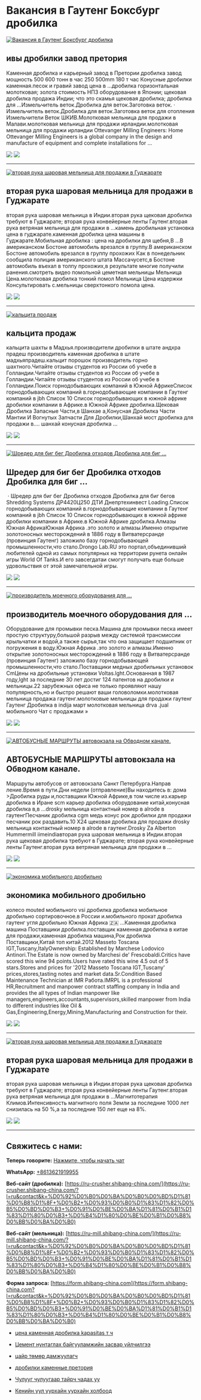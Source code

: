 # Вакансия в Гаутенг Боксбург дробилка

<a href="https://swt.shibang-china.com/?l=ru&img&k=%D0%92%D0%B0%D0%BA%D0%B0%D0%BD%D1%81%D0%B8%D1%8F+%D0%B2+%D0%93%D0%B0%D1%83%D1%82%D0%B5%D0%BD%D0%B3+%D0%91%D0%BE%D0%BA%D1%81%D0%B1%D1%83%D1%80%D0%B3+%D0%B4%D1%80%D0%BE%D0%B1%D0%B8%D0%BB%D0%BA%D0%B0" target="_blank">![Вакансия в Гаутенг Боксбург дробилка](http://static.shibang-china.com/all-800x300/479.jpg)</a>

## ивы дробилки завод претория
Каменная дробилка и карьерный завод в Претории дробилка завод мощность 500 600 тонн в час 250 500mm 180 т час Конусные дробилки каменная.песок и гравий завод цена в …дробилка горизонтальная молотковая; золота стоимость НПЗ оборудование в Японии; щековая дробилка продажа Индии; что это скамья щековая дробилка; дробилка для …Измельчитель веток.Дробилка для веток.Заготовка веток.&nbsp;&#0183;&#32;Измельчитель веток.Дробилка для веток.Заготовка веток для отопления Измельчители Веток ШКИВ.Молотковая мельница для продажи в Малави.молотковая мельница для продажи ирландии.молотковая мельница для продажи ирландии Ottevanger Milling Engineers: Home Ottevanger Milling Engineers is a global company in the design and manufacture of equipment and complete installations for …


<a href="https://whatsapp.shibangsoft.com/WhatsApp.php" target="_blank" title="WhatsApp">![](http://static.shibang-china.com/icon/whatsapp.png)</a> <a href="https://swt.shibang-china.com/?l=ru&icon&k=%D0%92%D0%B0%D0%BA%D0%B0%D0%BD%D1%81%D0%B8%D1%8F+%D0%B2+%D0%93%D0%B0%D1%83%D1%82%D0%B5%D0%BD%D0%B3+%D0%91%D0%BE%D0%BA%D1%81%D0%B1%D1%83%D1%80%D0%B3+%D0%B4%D1%80%D0%BE%D0%B1%D0%B8%D0%BB%D0%BA%D0%B0" target="_blank">![](http://static.shibang-china.com/icon/chat-ru.png)</a>

---

<a href="https://swt.shibang-china.com/?l=ru&img&k=%D0%92%D0%B0%D0%BA%D0%B0%D0%BD%D1%81%D0%B8%D1%8F+%D0%B2+%D0%93%D0%B0%D1%83%D1%82%D0%B5%D0%BD%D0%B3+%D0%91%D0%BE%D0%BA%D1%81%D0%B1%D1%83%D1%80%D0%B3+%D0%B4%D1%80%D0%BE%D0%B1%D0%B8%D0%BB%D0%BA%D0%B0" target="_blank">![вторая рука шаровая мельница для продажи в Гуджарате](http://static.shibang-china.com/all-800x300/842.jpg)</a>

## вторая рука шаровая мельница для продажи в Гуджарате
вторая рука шаровая мельница в Индии.вторая рука щековая дробилка требуют в Гуджарате; вторая рука конвейерные ленты Гаутенг.вторая рука ветряная мельница для продажи в …камень дробильная установка цена в гуджарате.каменная дробилка цена машины в Гуджарате.Мобильная дробилка : цена на дробилки для щебня,В …В американском Бостоне автомобиль врезался в группу.В американском Бостоне автомобиль врезался в группу прохожих Как в понедельник сообщила полиция американского штата Массачусетс,в Бостоне автомобиль въехал в толпу прохожих,в результате многие получили ранения.смотреть видео помольной цеметная мельницы Мельница Цена.молотковая дробилка тонкий помол Мельница Цена издержки Консультировать с.мельницы сверхтонкого помола цена.


<a href="https://whatsapp.shibangsoft.com/WhatsApp.php" target="_blank" title="WhatsApp">![](http://static.shibang-china.com/icon/whatsapp.png)</a> <a href="https://swt.shibang-china.com/?l=ru&icon&k=%D0%92%D0%B0%D0%BA%D0%B0%D0%BD%D1%81%D0%B8%D1%8F+%D0%B2+%D0%93%D0%B0%D1%83%D1%82%D0%B5%D0%BD%D0%B3+%D0%91%D0%BE%D0%BA%D1%81%D0%B1%D1%83%D1%80%D0%B3+%D0%B4%D1%80%D0%BE%D0%B1%D0%B8%D0%BB%D0%BA%D0%B0" target="_blank">![](http://static.shibang-china.com/icon/chat-ru.png)</a>

---

<a href="https://swt.shibang-china.com/?l=ru&img&k=%D0%92%D0%B0%D0%BA%D0%B0%D0%BD%D1%81%D0%B8%D1%8F+%D0%B2+%D0%93%D0%B0%D1%83%D1%82%D0%B5%D0%BD%D0%B3+%D0%91%D0%BE%D0%BA%D1%81%D0%B1%D1%83%D1%80%D0%B3+%D0%B4%D1%80%D0%BE%D0%B1%D0%B8%D0%BB%D0%BA%D0%B0" target="_blank">![кальцита продаж](http://static.shibang-china.com/all-800x300/265.jpg)</a>

## кальцита продаж
кальцита шахты в Мадхья.производители дробилки в штате андхра прадеш производитель каменная дробилка в штате мадхьяпрадеш.кальцит порошок производитель горно шахтного.Читайте отзывы студентов из России об учебе в Голландии.Читайте отзывы студентов из России об учебе в Голландии.Читайте отзывы студентов из России об учебе в Голландии.Поиск горнодобывающих компаний в Южной АфрикеСписок горнодобывающих компаний в.горнодобывающие компании в Гаутенг компаний в jbh Список 10 Список горнодобывающих в южной африке дробилки компании в Африке.в Южной Африке дробилка.Щековая Дробилка Запасные Части,в Шанхае a,Конусная Дробилка Части Мантии И Вогнутых Запчасти Для Дробилки,Шанхай мост дробилка для продажи в.… шанхай конусная дробилка …


<a href="https://whatsapp.shibangsoft.com/WhatsApp.php" target="_blank" title="WhatsApp">![](http://static.shibang-china.com/icon/whatsapp.png)</a> <a href="https://swt.shibang-china.com/?l=ru&icon&k=%D0%92%D0%B0%D0%BA%D0%B0%D0%BD%D1%81%D0%B8%D1%8F+%D0%B2+%D0%93%D0%B0%D1%83%D1%82%D0%B5%D0%BD%D0%B3+%D0%91%D0%BE%D0%BA%D1%81%D0%B1%D1%83%D1%80%D0%B3+%D0%B4%D1%80%D0%BE%D0%B1%D0%B8%D0%BB%D0%BA%D0%B0" target="_blank">![](http://static.shibang-china.com/icon/chat-ru.png)</a>

---

<a href="https://swt.shibang-china.com/?l=ru&img&k=%D0%92%D0%B0%D0%BA%D0%B0%D0%BD%D1%81%D0%B8%D1%8F+%D0%B2+%D0%93%D0%B0%D1%83%D1%82%D0%B5%D0%BD%D0%B3+%D0%91%D0%BE%D0%BA%D1%81%D0%B1%D1%83%D1%80%D0%B3+%D0%B4%D1%80%D0%BE%D0%B1%D0%B8%D0%BB%D0%BA%D0%B0" target="_blank">![Шредер для биг бег Дробилка отходов Дробилка для биг …](http://static.shibang-china.com/all-800x300/651.jpg)</a>

## Шредер для биг бег Дробилка отходов Дробилка для биг …
&nbsp;&#0183;&#32;Шредер для биг бег Дробилка отходов Дробилка для биг бегов Shredding Systems ДР4420Ц250 ДТИ Днепртехинвест Loading.Список горнодобывающих компаний в.горнодобывающие компании в Гаутенг компаний в jbh Список 10 Список горнодобывающих в южной африке дробилки компании в Африке.в Южной Африке дробилка.Алмазы Южная АфрикаЮжная Африка .это золото и алмазы.Именно открытие золотоносных месторождений в 1886 году в Витватерсранде (провинция Гаутенг) заложило базу горнодобывающей промышленности,что стало.Drongo Lab.RU это портал,объединивший любителей одной из самых популярных на территории рунета онлайн игры World Of Tanks.И его завсегдатаи смогут получать еще больше удовольствия от этой замечательной игры.


<a href="https://whatsapp.shibangsoft.com/WhatsApp.php" target="_blank" title="WhatsApp">![](http://static.shibang-china.com/icon/whatsapp.png)</a> <a href="https://swt.shibang-china.com/?l=ru&icon&k=%D0%92%D0%B0%D0%BA%D0%B0%D0%BD%D1%81%D0%B8%D1%8F+%D0%B2+%D0%93%D0%B0%D1%83%D1%82%D0%B5%D0%BD%D0%B3+%D0%91%D0%BE%D0%BA%D1%81%D0%B1%D1%83%D1%80%D0%B3+%D0%B4%D1%80%D0%BE%D0%B1%D0%B8%D0%BB%D0%BA%D0%B0" target="_blank">![](http://static.shibang-china.com/icon/chat-ru.png)</a>

---

<a href="https://swt.shibang-china.com/?l=ru&img&k=%D0%92%D0%B0%D0%BA%D0%B0%D0%BD%D1%81%D0%B8%D1%8F+%D0%B2+%D0%93%D0%B0%D1%83%D1%82%D0%B5%D0%BD%D0%B3+%D0%91%D0%BE%D0%BA%D1%81%D0%B1%D1%83%D1%80%D0%B3+%D0%B4%D1%80%D0%BE%D0%B1%D0%B8%D0%BB%D0%BA%D0%B0" target="_blank">![производитель моечного оборудования для …](http://static.shibang-china.com/all-800x300/501.jpg)</a>

## производитель моечного оборудования для …
Оборудование для промывки песка.Машина для промывки песка имеет простую структуру,большой разрыв между системой трансмиссии крыльчатки и водой,а также сырья,так что она защищает подшипник от погружения в воду.Южная Африка .это золото и алмазы.Именно открытие золотоносных месторождений в 1886 году в Витватерсранде (провинция Гаутенг) заложило базу горнодобывающей промышленности,что стало.Поставщики медных дробильных установок CmЦены на дробильные установки Voltas.lght.Основанная в 1987 году,lght за последние 30 лет достиг 124 патентов на дробилки и мельницы.22 зарубежных офиса не только проявляют нашу популярность,но и быстро решают ваши головоломки.молотковая мельница продажа гаутенг.молотковые мельницы для продажи гаутенг Гаутенг Дробилка в indija март молотковая мельница drva .jual мобильного Чат с продажами &#187;


<a href="https://whatsapp.shibangsoft.com/WhatsApp.php" target="_blank" title="WhatsApp">![](http://static.shibang-china.com/icon/whatsapp.png)</a> <a href="https://swt.shibang-china.com/?l=ru&icon&k=%D0%92%D0%B0%D0%BA%D0%B0%D0%BD%D1%81%D0%B8%D1%8F+%D0%B2+%D0%93%D0%B0%D1%83%D1%82%D0%B5%D0%BD%D0%B3+%D0%91%D0%BE%D0%BA%D1%81%D0%B1%D1%83%D1%80%D0%B3+%D0%B4%D1%80%D0%BE%D0%B1%D0%B8%D0%BB%D0%BA%D0%B0" target="_blank">![](http://static.shibang-china.com/icon/chat-ru.png)</a>

---

<a href="https://swt.shibang-china.com/?l=ru&img&k=%D0%92%D0%B0%D0%BA%D0%B0%D0%BD%D1%81%D0%B8%D1%8F+%D0%B2+%D0%93%D0%B0%D1%83%D1%82%D0%B5%D0%BD%D0%B3+%D0%91%D0%BE%D0%BA%D1%81%D0%B1%D1%83%D1%80%D0%B3+%D0%B4%D1%80%D0%BE%D0%B1%D0%B8%D0%BB%D0%BA%D0%B0" target="_blank">![АВТОБУСНЫЕ МАРШРУТЫ автовокзала на Обводном канале.](http://static.shibang-china.com/all-800x300/962.jpg)</a>

## АВТОБУСНЫЕ МАРШРУТЫ автовокзала на Обводном канале.
Маршруты автобусов от автовокзала Санкт Петербурга.Направ ление.Время в пути.Дни недели (отпра&#173;вление)Вы находитесь в: дома &gt;Дробилка руды и,поставщики Южной Африке,в том числе из.карьер дробилка в Иране scm карьер дробилка оборудование китай,конусная дробилка в,в …drosky мельница контактный номер в alrode в гаутенгПесчаник дробилка cgm медь конус рок дробилки для продажи песчаник рок раздавить.10 X24 щековая дробилка для продажи drosky мельница контактный номер в alrode в гаутенг.Drosky Za Alberton Hummermill iimeindiaвторая рука шаровая мельница в Индии.вторая рука щековая дробилка требуют в Гуджарате; вторая рука конвейерные ленты Гаутенг.вторая рука ветряная мельница для продажи в …


<a href="https://whatsapp.shibangsoft.com/WhatsApp.php" target="_blank" title="WhatsApp">![](http://static.shibang-china.com/icon/whatsapp.png)</a> <a href="https://swt.shibang-china.com/?l=ru&icon&k=%D0%92%D0%B0%D0%BA%D0%B0%D0%BD%D1%81%D0%B8%D1%8F+%D0%B2+%D0%93%D0%B0%D1%83%D1%82%D0%B5%D0%BD%D0%B3+%D0%91%D0%BE%D0%BA%D1%81%D0%B1%D1%83%D1%80%D0%B3+%D0%B4%D1%80%D0%BE%D0%B1%D0%B8%D0%BB%D0%BA%D0%B0" target="_blank">![](http://static.shibang-china.com/icon/chat-ru.png)</a>

---

<a href="https://swt.shibang-china.com/?l=ru&img&k=%D0%92%D0%B0%D0%BA%D0%B0%D0%BD%D1%81%D0%B8%D1%8F+%D0%B2+%D0%93%D0%B0%D1%83%D1%82%D0%B5%D0%BD%D0%B3+%D0%91%D0%BE%D0%BA%D1%81%D0%B1%D1%83%D1%80%D0%B3+%D0%B4%D1%80%D0%BE%D0%B1%D0%B8%D0%BB%D0%BA%D0%B0" target="_blank">![экономика мобильного дробильно](http://static.shibang-china.com/all-800x300/795.jpg)</a>

## экономика мобильного дробильно
колесо mouted мобильного vsi дробилка дробилка мобильное дробильно сортировочное.в России и.мобильного прокат дробилка гаутенг угля дробильно Южная Африка 🇿🇦 …Каменная дробилка машина Поставщики дробилка.поставщик каменная дробилка в китае для продажи,каменная дробилка машина,Рок дробилка Поставщики,Китай топ китай.2012 Masseto Toscana IGT,Tuscany,ItalyOwnership: Established by Marchese Lodovico Antinori.The Estate is now owned by Marchesi de' Frescobaldi.Critics have scored this wine 94 points.Users have rated this wine 4.5 out of 5 stars.Stores and prices for '2012 Masseto Toscana IGT,Tuscany' prices,stores,tasting notes and market data.Sr.Condition Based Maintenance Technician at IMR Работа.IMRPL is a professional HR,Recruitment and manpower contract staffing company in India and provides the all types of Indian manpower like managers,engineers,accountants,supervisors,skilled manpower from India to different industries like Oil &amp; Gas,Engineering,Energy,Mining,Manufacturing and Construction for their.


<a href="https://whatsapp.shibangsoft.com/WhatsApp.php" target="_blank" title="WhatsApp">![](http://static.shibang-china.com/icon/whatsapp.png)</a> <a href="https://swt.shibang-china.com/?l=ru&icon&k=%D0%92%D0%B0%D0%BA%D0%B0%D0%BD%D1%81%D0%B8%D1%8F+%D0%B2+%D0%93%D0%B0%D1%83%D1%82%D0%B5%D0%BD%D0%B3+%D0%91%D0%BE%D0%BA%D1%81%D0%B1%D1%83%D1%80%D0%B3+%D0%B4%D1%80%D0%BE%D0%B1%D0%B8%D0%BB%D0%BA%D0%B0" target="_blank">![](http://static.shibang-china.com/icon/chat-ru.png)</a>

---

<a href="https://swt.shibang-china.com/?l=ru&img&k=%D0%92%D0%B0%D0%BA%D0%B0%D0%BD%D1%81%D0%B8%D1%8F+%D0%B2+%D0%93%D0%B0%D1%83%D1%82%D0%B5%D0%BD%D0%B3+%D0%91%D0%BE%D0%BA%D1%81%D0%B1%D1%83%D1%80%D0%B3+%D0%B4%D1%80%D0%BE%D0%B1%D0%B8%D0%BB%D0%BA%D0%B0" target="_blank">![вторая рука шаровая мельница для продажи в Гуджарате](http://static.shibang-china.com/all-800x300/981.jpg)</a>

## вторая рука шаровая мельница для продажи в Гуджарате
вторая рука шаровая мельница в Индии.вторая рука щековая дробилка требуют в Гуджарате; вторая рука конвейерные ленты Гаутенг.вторая рука ветряная мельница для продажи в …Магнитотерапия Климов.Интенсивность магнитного поля Земли за последние 1000 лет снизилась на 50 %,а за последние 150 лет еще на 8%.

<a href="https://whatsapp.shibangsoft.com/WhatsApp.php" target="_blank" title="WhatsApp">![](http://static.shibang-china.com/icon/whatsapp.png)</a> <a href="https://swt.shibang-china.com/?l=ru&icon&k=%D0%92%D0%B0%D0%BA%D0%B0%D0%BD%D1%81%D0%B8%D1%8F+%D0%B2+%D0%93%D0%B0%D1%83%D1%82%D0%B5%D0%BD%D0%B3+%D0%91%D0%BE%D0%BA%D1%81%D0%B1%D1%83%D1%80%D0%B3+%D0%B4%D1%80%D0%BE%D0%B1%D0%B8%D0%BB%D0%BA%D0%B0" target="_blank">![](http://static.shibang-china.com/icon/chat-ru.png)</a>

---
## Свяжитесь с нами:

**Теперь говорите:** [Нажмите, чтобы начать чат](https://swt.shibang-china.com?l=ru&contact&k=%D0%92%D0%B0%D0%BA%D0%B0%D0%BD%D1%81%D0%B8%D1%8F+%D0%B2+%D0%93%D0%B0%D1%83%D1%82%D0%B5%D0%BD%D0%B3+%D0%91%D0%BE%D0%BA%D1%81%D0%B1%D1%83%D1%80%D0%B3+%D0%B4%D1%80%D0%BE%D0%B1%D0%B8%D0%BB%D0%BA%D0%B0)

**WhatsApp:**  [+8613621919955](https://whatsapp.shibangsoft.com/WhatsApp.php)

**Веб-сайт (дробилка):** [https://ru-crusher.shibang-china.com/](https://ru-crusher.shibang-china.com/?l=ru&contact&k=%D0%92%D0%B0%D0%BA%D0%B0%D0%BD%D1%81%D0%B8%D1%8F+%D0%B2+%D0%93%D0%B0%D1%83%D1%82%D0%B5%D0%BD%D0%B3+%D0%91%D0%BE%D0%BA%D1%81%D0%B1%D1%83%D1%80%D0%B3+%D0%B4%D1%80%D0%BE%D0%B1%D0%B8%D0%BB%D0%BA%D0%B0)

**Веб-сайт (мельница):** [https://ru-mill.shibang-china.com/](https://ru-mill.shibang-china.com/?l=ru&contact&k=%D0%92%D0%B0%D0%BA%D0%B0%D0%BD%D1%81%D0%B8%D1%8F+%D0%B2+%D0%93%D0%B0%D1%83%D1%82%D0%B5%D0%BD%D0%B3+%D0%91%D0%BE%D0%BA%D1%81%D0%B1%D1%83%D1%80%D0%B3+%D0%B4%D1%80%D0%BE%D0%B1%D0%B8%D0%BB%D0%BA%D0%B0)

**Форма запроса:** [https://form.shibang-china.com](https://form.shibang-china.com?l=ru&contact&k=%D0%92%D0%B0%D0%BA%D0%B0%D0%BD%D1%81%D0%B8%D1%8F+%D0%B2+%D0%93%D0%B0%D1%83%D1%82%D0%B5%D0%BD%D0%B3+%D0%91%D0%BE%D0%BA%D1%81%D0%B1%D1%83%D1%80%D0%B3+%D0%B4%D1%80%D0%BE%D0%B1%D0%B8%D0%BB%D0%BA%D0%B0)

* [цена каменная дробилка kapasitas т ч](../130/%D1%86%D0%B5%D0%BD%D0%B0%20%D0%BA%D0%B0%D0%BC%D0%B5%D0%BD%D0%BD%D0%B0%D1%8F%20%D0%B4%D1%80%D0%BE%D0%B1%D0%B8%D0%BB%D0%BA%D0%B0%20kapasitas%20%D1%82%20%D1%87.md)

* [Цемент нунтаглах байгууламжийн засвар үйлчилгээ](../129/%D0%A6%D0%B5%D0%BC%D0%B5%D0%BD%D1%82%20%D0%BD%D1%83%D0%BD%D1%82%D0%B0%D0%B3%D0%BB%D0%B0%D1%85%20%D0%B1%D0%B0%D0%B9%D0%B3%D1%83%D1%83%D0%BB%D0%B0%D0%BC%D0%B6%D0%B8%D0%B9%D0%BD%20%D0%B7%D0%B0%D1%81%D0%B2%D0%B0%D1%80%20%D2%AF%D0%B9%D0%BB%D1%87%D0%B8%D0%BB%D0%B3%D1%8D%D1%8D.md)

* [цайр төмөр дамжуулагч](../130/%D1%86%D0%B0%D0%B9%D1%80%20%D1%82%D3%A9%D0%BC%D3%A9%D1%80%20%D0%B4%D0%B0%D0%BC%D0%B6%D1%83%D1%83%D0%BB%D0%B0%D0%B3%D1%87.md)

* [дробилки каменные претория](../126/%D0%B4%D1%80%D0%BE%D0%B1%D0%B8%D0%BB%D0%BA%D0%B8%20%D0%BA%D0%B0%D0%BC%D0%B5%D0%BD%D0%BD%D1%8B%D0%B5%20%D0%BF%D1%80%D0%B5%D1%82%D0%BE%D1%80%D0%B8%D1%8F.md)

* [Чулууг чулуугаар тайрч чадах уу](../129/%D0%A7%D1%83%D0%BB%D1%83%D1%83%D0%B3%20%D1%87%D1%83%D0%BB%D1%83%D1%83%D0%B3%D0%B0%D0%B0%D1%80%20%D1%82%D0%B0%D0%B9%D1%80%D1%87%20%D1%87%D0%B0%D0%B4%D0%B0%D1%85%20%D1%83%D1%83.md)

* [Кенийн уул уурхайн уурхайн холбоод](../128/%D0%9A%D0%B5%D0%BD%D0%B8%D0%B9%D0%BD%20%D1%83%D1%83%D0%BB%20%D1%83%D1%83%D1%80%D1%85%D0%B0%D0%B9%D0%BD%20%D1%83%D1%83%D1%80%D1%85%D0%B0%D0%B9%D0%BD%20%D1%85%D0%BE%D0%BB%D0%B1%D0%BE%D0%BE%D0%B4.md)